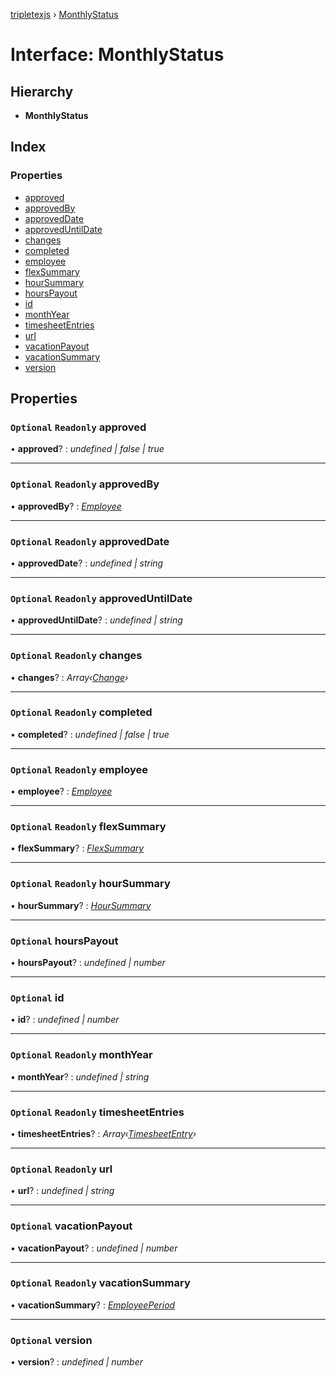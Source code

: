 [tripletexjs](../README.md) › [MonthlyStatus](monthlystatus.md)

# Interface: MonthlyStatus

## Hierarchy

* **MonthlyStatus**

## Index

### Properties

* [approved](monthlystatus.md#optional-readonly-approved)
* [approvedBy](monthlystatus.md#optional-readonly-approvedby)
* [approvedDate](monthlystatus.md#optional-readonly-approveddate)
* [approvedUntilDate](monthlystatus.md#optional-readonly-approveduntildate)
* [changes](monthlystatus.md#optional-readonly-changes)
* [completed](monthlystatus.md#optional-readonly-completed)
* [employee](monthlystatus.md#optional-readonly-employee)
* [flexSummary](monthlystatus.md#optional-readonly-flexsummary)
* [hourSummary](monthlystatus.md#optional-readonly-hoursummary)
* [hoursPayout](monthlystatus.md#optional-hourspayout)
* [id](monthlystatus.md#optional-id)
* [monthYear](monthlystatus.md#optional-readonly-monthyear)
* [timesheetEntries](monthlystatus.md#optional-readonly-timesheetentries)
* [url](monthlystatus.md#optional-readonly-url)
* [vacationPayout](monthlystatus.md#optional-vacationpayout)
* [vacationSummary](monthlystatus.md#optional-readonly-vacationsummary)
* [version](monthlystatus.md#optional-version)

## Properties

### `Optional` `Readonly` approved

• **approved**? : *undefined | false | true*

___

### `Optional` `Readonly` approvedBy

• **approvedBy**? : *[Employee](../modules/employee.md)*

___

### `Optional` `Readonly` approvedDate

• **approvedDate**? : *undefined | string*

___

### `Optional` `Readonly` approvedUntilDate

• **approvedUntilDate**? : *undefined | string*

___

### `Optional` `Readonly` changes

• **changes**? : *Array‹[Change](../modules/change.md)›*

___

### `Optional` `Readonly` completed

• **completed**? : *undefined | false | true*

___

### `Optional` `Readonly` employee

• **employee**? : *[Employee](../modules/employee.md)*

___

### `Optional` `Readonly` flexSummary

• **flexSummary**? : *[FlexSummary](flexsummary.md)*

___

### `Optional` `Readonly` hourSummary

• **hourSummary**? : *[HourSummary](hoursummary.md)*

___

### `Optional` hoursPayout

• **hoursPayout**? : *undefined | number*

___

### `Optional` id

• **id**? : *undefined | number*

___

### `Optional` `Readonly` monthYear

• **monthYear**? : *undefined | string*

___

### `Optional` `Readonly` timesheetEntries

• **timesheetEntries**? : *Array‹[TimesheetEntry](timesheetentry.md)›*

___

### `Optional` `Readonly` url

• **url**? : *undefined | string*

___

### `Optional` vacationPayout

• **vacationPayout**? : *undefined | number*

___

### `Optional` `Readonly` vacationSummary

• **vacationSummary**? : *[EmployeePeriod](employeeperiod.md)*

___

### `Optional` version

• **version**? : *undefined | number*
